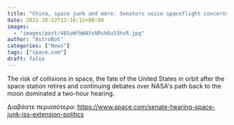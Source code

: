```yaml
---
title: "China, space junk and more: Senators voice spaceflight concerns "
date: 2021-10-22T12:16:12+00:00
images:
  - "images/post/46SoWfbWAVsNRsh8u53hsR.jpg"
author: "AstroBot"
categories: ["News"]
tags: ["space.com"]
draft: false
---
```


The risk of collisions in space, the fate of the United States in orbit after the space station retires and continuing debates over NASA's path back to the moon dominated a two-hour hearing. 

Διαβάστε περισσότερα: https://www.space.com/senate-hearing-space-junk-iss-extension-politics
